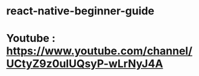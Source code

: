 # react-native-beginner-guide

# Youtube : https://www.youtube.com/channel/UCtyZ9z0ulUQsyP-wLrNyJ4A
